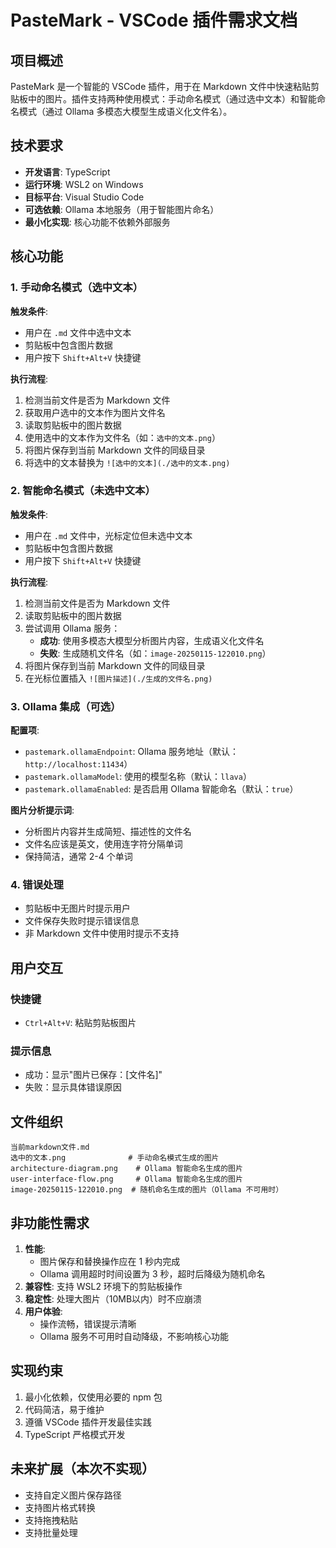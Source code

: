 # PasteMark - VSCode 插件需求文档

## 项目概述

PasteMark 是一个智能的 VSCode 插件，用于在 Markdown 文件中快速粘贴剪贴板中的图片。插件支持两种使用模式：手动命名模式（通过选中文本）和智能命名模式（通过 Ollama 多模态大模型生成语义化文件名）。

## 技术要求

- **开发语言**: TypeScript
- **运行环境**: WSL2 on Windows
- **目标平台**: Visual Studio Code
- **可选依赖**: Ollama 本地服务（用于智能图片命名）
- **最小化实现**: 核心功能不依赖外部服务

## 核心功能

### 1. 手动命名模式（选中文本）

**触发条件**:
- 用户在 `.md` 文件中选中文本
- 剪贴板中包含图片数据
- 用户按下 `Shift+Alt+V` 快捷键

**执行流程**:
1. 检测当前文件是否为 Markdown 文件
2. 获取用户选中的文本作为图片文件名
3. 读取剪贴板中的图片数据
4. 使用选中的文本作为文件名（如：`选中的文本.png`）
5. 将图片保存到当前 Markdown 文件的同级目录
6. 将选中的文本替换为 `![选中的文本](./选中的文本.png)`

### 2. 智能命名模式（未选中文本）

**触发条件**:
- 用户在 `.md` 文件中，光标定位但未选中文本
- 剪贴板中包含图片数据
- 用户按下 `Shift+Alt+V` 快捷键

**执行流程**:
1. 检测当前文件是否为 Markdown 文件
2. 读取剪贴板中的图片数据
3. 尝试调用 Ollama 服务：
   - **成功**: 使用多模态大模型分析图片内容，生成语义化文件名
   - **失败**: 生成随机文件名（如：`image-20250115-122010.png`）
4. 将图片保存到当前 Markdown 文件的同级目录
5. 在光标位置插入 `![图片描述](./生成的文件名.png)`

### 3. Ollama 集成（可选）

**配置项**:
- `pastemark.ollamaEndpoint`: Ollama 服务地址（默认：`http://localhost:11434`）
- `pastemark.ollamaModel`: 使用的模型名称（默认：`llava`）
- `pastemark.ollamaEnabled`: 是否启用 Ollama 智能命名（默认：`true`）

**图片分析提示词**:
- 分析图片内容并生成简短、描述性的文件名
- 文件名应该是英文，使用连字符分隔单词
- 保持简洁，通常 2-4 个单词

### 4. 错误处理

- 剪贴板中无图片时提示用户
- 文件保存失败时提示错误信息
- 非 Markdown 文件中使用时提示不支持

## 用户交互

### 快捷键
- `Ctrl+Alt+V`: 粘贴剪贴板图片

### 提示信息
- 成功：显示"图片已保存：[文件名]"
- 失败：显示具体错误原因

## 文件组织

```
当前markdown文件.md
选中的文本.png              # 手动命名模式生成的图片
architecture-diagram.png    # Ollama 智能命名生成的图片
user-interface-flow.png     # Ollama 智能命名生成的图片
image-20250115-122010.png  # 随机命名生成的图片（Ollama 不可用时）
```

## 非功能性需求

1. **性能**: 
   - 图片保存和替换操作应在 1 秒内完成
   - Ollama 调用超时时间设置为 3 秒，超时后降级为随机命名
2. **兼容性**: 支持 WSL2 环境下的剪贴板操作
3. **稳定性**: 处理大图片（10MB以内）时不应崩溃
4. **用户体验**: 
   - 操作流畅，错误提示清晰
   - Ollama 服务不可用时自动降级，不影响核心功能

## 实现约束

1. 最小化依赖，仅使用必要的 npm 包
2. 代码简洁，易于维护
3. 遵循 VSCode 插件开发最佳实践
4. TypeScript 严格模式开发

## 未来扩展（本次不实现）

- 支持自定义图片保存路径
- 支持图片格式转换
- 支持拖拽粘贴
- 支持批量处理